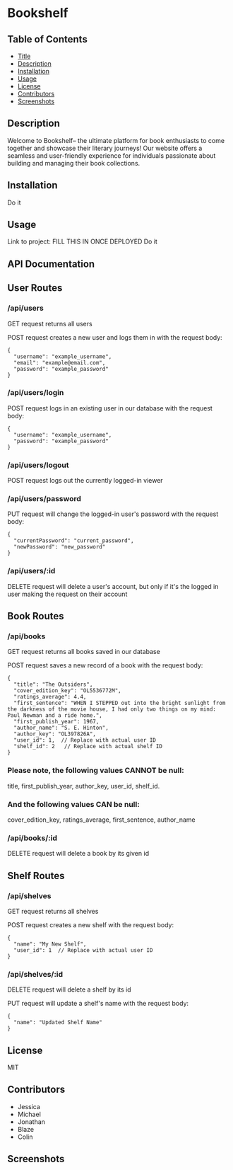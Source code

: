# Bookshelf

## Table of Contents

- [Title](#title)
- [Description](#description)
- [Installation](#installation)
- [Usage](#usage)
- [License](#license)
- [Contributors](#contributors)
- [Screenshots](#screenshots)

## Description

Welcome to Bookshelf– the ultimate platform for book enthusiasts to come together and showcase their literary journeys! Our website offers a seamless and user-friendly experience for individuals passionate about building and managing their book collections.

## Installation

Do it

## Usage

Link to project: FILL THIS IN ONCE DEPLOYED
Do it

## API Documentation

## User Routes

### /api/users

GET request returns all users

POST request creates a new user and logs them in with the request body:

    {
      "username": "example_username",
      "email": "example@email.com",
      "password": "example_password"
    }

### /api/users/login

POST request logs in an existing user in our database with the request body:

    {
      "username": "example_username",
      "password": "example_password"
    }

### /api/users/logout

POST request logs out the currently logged-in viewer

### /api/users/password

PUT request will change the logged-in user's password with the request body:

    {
      "currentPassword": "current_password",
      "newPassword": "new_password"
    }

### /api/users/:id

DELETE request will delete a user's account, but only if it's the logged in user making the request on their account

## Book Routes

### /api/books

GET request returns all books saved in our database

POST request saves a new record of a book with the request body:

    {
      "title": "The Outsiders",
      "cover_edition_key": "OL5536772M",
      "ratings_average": 4.4,
      "first_sentence": "WHEN I STEPPED out into the bright sunlight from the darkness of the movie house, I had only two things on my mind: Paul Newman and a ride home.",
      "first_publish_year": 1967,
      "author_name": "S. E. Hinton",
      "author_key": "OL397826A",
      "user_id": 1,  // Replace with actual user ID
      "shelf_id": 2   // Replace with actual shelf ID
    }

### Please note, the following values CANNOT be null:

title, first_publish_year, author_key, user_id, shelf_id.

### And the following values CAN be null:

cover_edition_key, ratings_average, first_sentence, author_name

### /api/books/:id
DELETE request will delete a book by its given id

## Shelf Routes

### /api/shelves
GET request returns all shelves

POST request creates a new shelf with the request body:

    {
      "name": "My New Shelf",
      "user_id": 1  // Replace with actual user ID
    }

### /api/shelves/:id
DELETE request will delete a shelf by its id

PUT request will update a shelf's name with the request body:

    {
      "name": "Updated Shelf Name"
    }


## License

MIT

## Contributors

- Jessica
- Michael
- Jonathan
- Blaze
- Colin

## Screenshots
